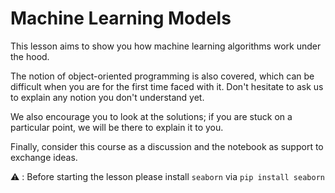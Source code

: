# Machine Learning Models


This lesson aims to show you how machine learning algorithms work under the hood.

The notion of object-oriented programming is also covered, which can be difficult when you are for the first time faced with it. Don't hesitate to ask us to explain any notion you don't understand yet. 

We also encourage you to look at the solutions; if you are stuck on a particular point, we will be there to explain it to you.

Finally, consider this course as a discussion and the notebook as support to exchange ideas.


:warning: : Before starting the lesson please install `seaborn` via `pip install seaborn`
